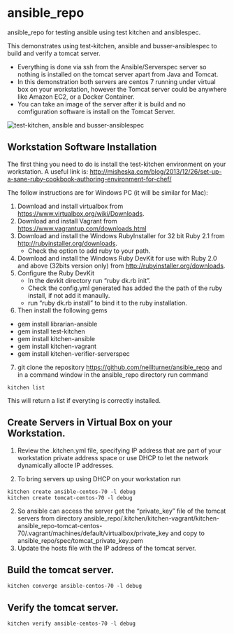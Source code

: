 # ansible_repo
ansible_repo for testing ansible using test kitchen and ansiblespec.

This demonstrates using test-kitchen, ansible and busser-ansiblespec to build and verify a tomcat server.
  * Everything is done via ssh from the Ansible/Serverspec server so nothing is installed on the tomcat server apart from Java and Tomcat.
  * In this demonstration both servers are centos 7 running under virtual box on your workstation, however the Tomcat server
could be anywhere like Amazon EC2, or a Docker Container.
  * You can take an image of the server after it is build and no comfiguration software is install on the Tomcat Server.

![test-kitchen, ansible and busser-ansiblespec](https://github.com/neillturner/ansible_repo/blob/master/kitchen-ansible.png "test-kitchen, ansible and busser-ansiblespec")


## Workstation Software Installation

The first thing you need to do is install the test-kitchen environment on your workstation.
A useful link is: http://misheska.com/blog/2013/12/26/set-up-a-sane-ruby-cookbook-authoring-environment-for-chef/

The follow instructions are for Windows PC (it will be similar for Mac):

1. Download and install virtualbox from https://www.virtualbox.org/wiki/Downloads.
2. Download and install Vagrant from https://www.vagrantup.com/downloads.html
3. Download and install the Windows RubyInstaller for 32 bit Ruby 2.1 from http://rubyinstaller.org/downloads.
   * Check the option to add ruby to your path.
4. Download and install the Windows Ruby DevKit for use with Ruby 2.0 and above (32bits version only) from http://rubyinstaller.org/downloads.
5. Configure the Ruby DevKit
   * In the devkit directory run “ruby dk.rb init”.
   * Check the config.yml generated has added the the path of the ruby install, if not add it manaully.
   * run “ruby dk.rb install” to bind it to the ruby installation.
6. Then install the following gems
  * gem install librarian-ansible
  * gem install test-kitchen
  * gem install kitchen-ansible
  * gem install kitchen-vagrant
  * gem install kitchen-verifier-serverspec
7. git clone the repository https://github.com/neillturner/ansible_repo and in a command window in the ansible_repo directory run command
```
kitchen list
```
This will return a list if everyting is correctly installed.

## Create Servers in Virtual Box on your Workstation.

1. Review the .kitchen.yml file, specifying IP address that are part of your workstation private address space or
use DHCP to let the network dynamically allocte IP addresses.

2. To bring servers up using DHCP on your workstation run
```
kitchen create ansible-centos-70 -l debug
kitchen create tomcat-centos-70 -l debug
```
2. So ansible can access the server get the “private_key” file of the tomcat servers from directory
  ansible_repo/.kitchen/kitchen-vagrant/kitchen-ansible_repo-tomcat-centos-70/.vagrant/machines/default/virtualbox/private_key
and copy to
  ansible_repo/spec/tomcat_private_key.pem
3. Update the hosts file with the  IP address of the tomcat server.

## Build the tomcat server.
```
kitchen converge ansible-centos-70 -l debug
```

## Verify the tomcat server.
```
kitchen verify ansible-centos-70 -l debug
```

##




